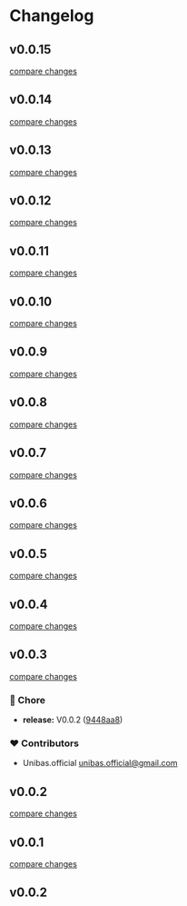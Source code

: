 # Changelog


## v0.0.15

[compare changes](https://github.com/sajadhzj/nuxt-glorious/compare/v0.0.14...v0.0.15)

## v0.0.14

[compare changes](https://github.com/sajadhzj/nuxt-glorious/compare/v0.0.13...v0.0.14)

## v0.0.13

[compare changes](https://github.com/sajadhzj/nuxt-glorious/compare/v0.0.12...v0.0.13)

## v0.0.12

[compare changes](https://github.com/sajadhzj/nuxt-glorious/compare/v0.0.11...v0.0.12)

## v0.0.11

[compare changes](https://github.com/sajadhzj/nuxt-glorious/compare/v0.0.10...v0.0.11)

## v0.0.10

[compare changes](https://github.com/sajadhzj/nuxt-glorious/compare/v0.0.9...v0.0.10)

## v0.0.9

[compare changes](https://github.com/sajadhzj/nuxt-glorious/compare/v0.0.8...v0.0.9)

## v0.0.8

[compare changes](https://github.com/sajadhzj/nuxt-glorious/compare/v0.0.7...v0.0.8)

## v0.0.7

[compare changes](https://github.com/sajadhzj/nuxt-glorious/compare/v0.0.6...v0.0.7)

## v0.0.6

[compare changes](https://github.com/sajadhzj/nuxt-glorious/compare/v0.0.5...v0.0.6)

## v0.0.5

[compare changes](https://github.com/sajadhzj/nuxt-glorious/compare/v0.0.4...v0.0.5)

## v0.0.4

[compare changes](https://github.com/sajadhzj/nuxt-glorious/compare/v0.0.3...v0.0.4)

## v0.0.3

[compare changes](https://github.com/sajadhzj/nuxt-glorious/compare/v0.0.1...v0.0.3)

### 🏡 Chore

- **release:** V0.0.2 ([9448aa8](https://github.com/sajadhzj/nuxt-glorious/commit/9448aa8))

### ❤️ Contributors

- Unibas.official <unibas.official@gmail.com>

## v0.0.2

[compare changes](https://github.com/sajadhzj/glorious/compare/v0.0.1...v0.0.2)

## v0.0.1

[compare changes](https://github.com/sajadhzj/glorious/compare/v0.0.2...v0.0.1)

## v0.0.2

